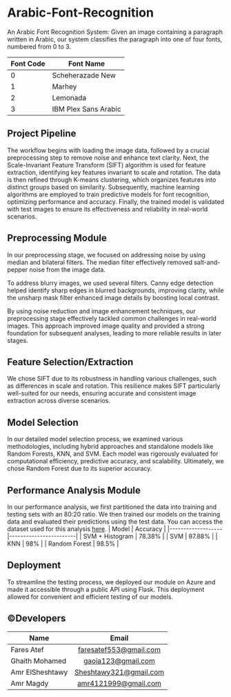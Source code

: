 # Arabic-Font-Recognition
An Arabic Font Recognition System: Given an image containing a paragraph written in Arabic, our system classifies the paragraph into one of four fonts, numbered from 0 to 3.
<div align="center">

| Font Code | Font Name              |
|-----------|------------------------|
| 0         | Scheherazade New       |
| 1         | Marhey                 |
| 2         | Lemonada               |
| 3         | IBM Plex Sans Arabic   |

</div>

## Project Pipeline
The workflow begins with loading the image data, followed by a crucial preprocessing step to remove noise and enhance text clarity.
Next, the Scale-Invariant Feature Transform (SIFT) algorithm is used for feature extraction, identifying key features invariant to scale and rotation.
The data is then refined through K-means clustering, which organizes features into distinct groups based on similarity.
Subsequently, machine learning algorithms are employed to train predictive models for font recognition, optimizing performance and accuracy.
Finally, the trained model is validated with test images to ensure its effectiveness and reliability in real-world scenarios.

## Preprocessing Module
In our preprocessing stage, we focused on addressing noise by using median and bilateral filters. The median filter effectively removed salt-and-pepper noise from the image data.

To address blurry images, we used several filters. Canny edge detection helped identify sharp edges in blurred backgrounds, improving clarity, while the unsharp mask filter enhanced image details by boosting local contrast.

By using noise reduction and image enhancement techniques, our preprocessing stage effectively tackled common challenges in real-world images. This approach improved image quality and provided a strong foundation for subsequent analyses, leading to more reliable results in later stages.

## Feature Selection/Extraction
We chose SIFT due to its robustness in handling various challenges, such as differences in scale and rotation.
This resilience makes SIFT particularly well-suited for our needs, ensuring accurate and consistent image extraction across diverse scenarios.

## Model Selection
In our detailed model selection process, we examined various methodologies, including hybrid approaches and standalone models like Random Forests, KNN, and SVM.
Each model was rigorously evaluated for computational efficiency, predictive accuracy, and scalability. Ultimately, we chose Random Forest due to its superior accuracy.

## Performance Analysis Module
In our performance analysis, we first partitioned the data into training and testing sets with an 80:20 ratio. We then trained our models on the training data and evaluated their predictions using the test data. You can access the dataset used for this analysis [here](https://www.kaggle.com/datasets/breathemath/fonts-dataset-cmp).
|        Model      |        Accuracy        |
|-------------------|------------------------|
| SVM + Histogram   |  78.38%                |
| SVM               |  87.88%                |
| KNN               |  98%                   |
| Random Forest     |  98.5%                 |

## Deployment
To streamline the testing process, we deployed our module on Azure and made it accessible through a public API using Flask. This deployment allowed for convenient and efficient testing of our models.

## ©️Developers

| Name                 |         Email          |
|----------------------|:----------------------:|
| Fares Atef           | faresatef553@gmail.com |
| Ghaith Mohamed       |  gaoia123@gmail.com    |
| Amr ElSheshtawy      | Sheshtawy321@gmail.com |
| Amr Magdy            |  amr4121999@gmail.com  |
